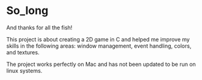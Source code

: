 # So_long
And thanks for all the fish!

This project is about creating a 2D game in C and helped me improve my skills in the following areas: window management, event handling, colors, and textures.

The project works perfectly on Mac and has not been updated to be run on linux systems.

